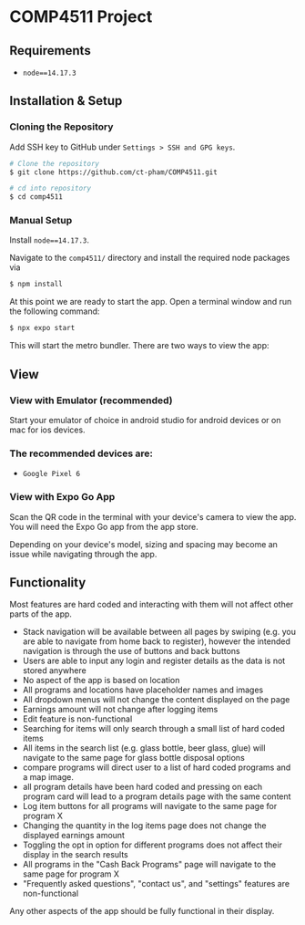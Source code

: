 # COMP4511 Project
## Requirements

* `node==14.17.3`

## Installation & Setup

### Cloning the Repository
Add SSH key to GitHub under `Settings > SSH and GPG keys`.

```bash
# Clone the repository
$ git clone https://github.com/ct-pham/COMP4511.git

# cd into repository
$ cd comp4511
```
### Manual Setup

Install `node==14.17.3`.

Navigate to the `comp4511/` directory and install the required node packages via

```bash
$ npm install
```

At this point we are ready to start the app. Open a terminal window and run the following command:

```bash
$ npx expo start
```

This will start the metro bundler. There are two ways to view the app:

## View

### View with Emulator (recommended)

Start your emulator of choice in android studio for android devices or on mac for ios devices. 

### The recommended devices are:

* `Google Pixel 6`


### View with Expo Go App

Scan the QR code in the terminal with your device's camera to view the app. You will need the Expo Go app from the app store. 

Depending on your device's model, sizing and spacing may become an issue while navigating through the app.

## Functionality

Most features are hard coded and interacting with them will not affect other parts of the app.

* Stack navigation will be available between all pages by swiping (e.g. you are able to navigate from home back to register), however the intended navigation is through the use of buttons and back buttons
* Users are able to input any login and register details as the data is not stored anywhere
* No aspect of the app is based on location
* All programs and locations have placeholder names and images
* All dropdown menus will not change the content displayed on the page
* Earnings amount will not change after logging items
* Edit feature is non-functional 
* Searching for items will only search through a small list of hard coded items
* All items in the search list (e.g. glass bottle, beer glass, glue) will navigate to the same page for glass bottle disposal options
* compare programs will direct user to a list of hard coded programs and a map image.
* all program details have been hard coded and pressing on each program card will lead to a program details page with the same content
* Log item buttons for all programs will navigate to the same page for program X
* Changing the quantity in the log items page does not change the displayed earnings amount
* Toggling the opt in option for different programs does not affect their display in the search results
* All programs in the "Cash Back Programs" page will navigate to the same page for program X
* "Frequently asked questions", "contact us", and "settings" features are non-functional 

Any other aspects of the app should be fully functional in their display.
